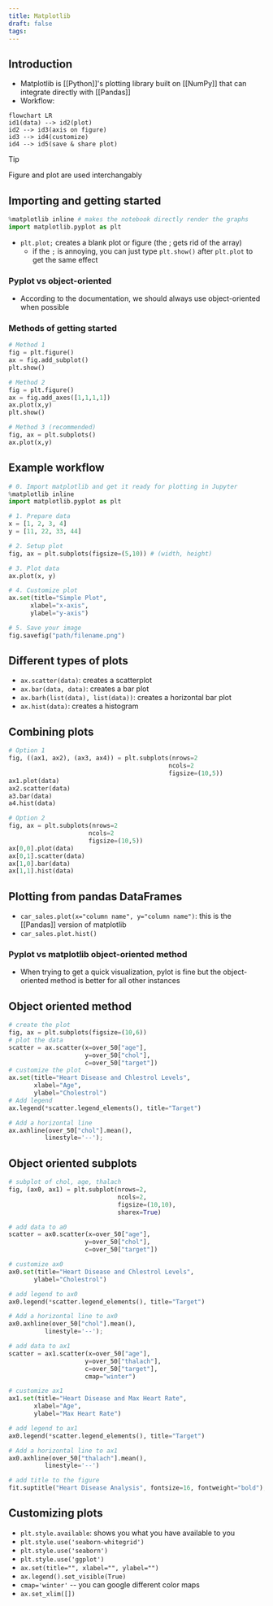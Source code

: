```yaml
---
title: Matplotlib
draft: false
tags:
---
```

## Introduction 
- Matplotlib is [[Python]]'s plotting library built on [[NumPy]] that can integrate directly with [[Pandas]]
- Workflow:
```mermaid 
flowchart LR 
id1(data) --> id2(plot)
id2 --> id3(axis on figure)
id3 --> id4(customize)
id4 --> id5(save & share plot)
```
> [!tip]
>Figure and plot are used interchangably
## Importing and getting started 
```python
%matplotlib inline # makes the notebook directly render the graphs 
import matplotlib.pyplot as plt
```
- `plt.plot;` creates a blank plot or figure (the ; gets rid of the array)
	- if the `;` is annoying, you can just type `plt.show()` after `plt.plot` to get the same effect 
### Pyplot vs object-oriented 
- According to the documentation, we should always use object-oriented when possible
### Methods of getting started 
```python 
# Method 1 
fig = plt.figure()
ax = fig.add_subplot()
plt.show()

# Method 2
fig = plt.figure()
ax = fig.add_axes([1,1,1,1])
ax.plot(x,y)
plt.show()

# Method 3 (recommended)
fig, ax = plt.subplots()
ax.plot(x,y)
```
## Example workflow 
```python
# 0. Import matplotlib and get it ready for plotting in Jupyter 
%matplotlib inline 
import matplotlib.pyplot as plt

# 1. Prepare data 
x = [1, 2, 3, 4]
y = [11, 22, 33, 44]

# 2. Setup plot 
fig, ax = plt.subplots(figsize=(5,10)) # (width, height)

# 3. Plot data 
ax.plot(x, y)

# 4. Customize plot 
ax.set(title="Simple Plot", 
	  xlabel="x-axis",
	  ylabel="y-axis")

# 5. Save your image 
fig.savefig("path/filename.png")
```
## Different types of plots  
- `ax.scatter(data)`: creates a scatterplot 
- `ax.bar(data, data)`: creates a bar plot 
- `ax.barh(list(data), list(data))`: creates a horizontal bar plot 
- `ax.hist(data)`: creates a histogram
## Combining plots
```python 
# Option 1 
fig, ((ax1, ax2), (ax3, ax4)) = plt.subplots(nrows=2
											ncols=2
											figsize=(10,5))
ax1.plot(data)
ax2.scatter(data)
a3.bar(data)
a4.hist(data)

# Option 2 
fig, ax = plt.subplots(nrows=2
					  ncols=2
					  figsize=(10,5))
ax[0,0].plot(data)
ax[0,1].scatter(data)
ax[1,0].bar(data)
ax[1,1].hist(data)
```
## Plotting from pandas DataFrames 
- `car_sales.plot(x="column name", y="column name")`: this is the [[Pandas]] version of matplotlib 
- `car_sales.plot.hist()`
### Pyplot vs matplotlib object-oriented method 
- When trying to get a quick visualization, pylot is fine but the object-oriented method is better for all other instances 
## Object oriented method 
```python
# create the plot 
fig, ax = plt.subplots(figsize=(10,6))
# plot the data 
scatter = ax.scatter(x=over_50["age"], 
					 y=over_50["chol"], 
					 c=over_50["target"])
# customize the plot 
ax.set(title="Heart Disease and Chlestrol Levels", 
	   xlabel="Age", 
	   ylabel="Cholestrol")
# Add legend 
ax.legend(*scatter.legend_elements(), title="Target")

# Add a horizontal line 
ax.axhline(over_50["chol"].mean(),
		  linestyle='--');
```
## Object oriented subplots 
```python 
# subplot of chol, age, thalach
fig, (ax0, ax1) = plt.subplot(nrows=2,
							  ncols=2, 
							  figsize=(10,10),
							  sharex=True)

# add data to a0
scatter = ax0.scatter(x=over_50["age"], 
					 y=over_50["chol"], 
					 c=over_50["target"])

# customize ax0
ax0.set(title="Heart Disease and Chlestrol Levels",  
	   ylabel="Cholestrol")

# add legend to ax0
ax0.legend(*scatter.legend_elements(), title="Target")

# Add a horizontal line to ax0
ax0.axhline(over_50["chol"].mean(),
		  linestyle='--');

# add data to ax1
scatter = ax1.scatter(x=over_50["age"], 
					 y=over_50["thalach"], 
					 c=over_50["target"],
					 cmap="winter")

# customize ax1
ax1.set(title="Heart Disease and Max Heart Rate", 
	   xlabel="Age", 
	   ylabel="Max Heart Rate")

# add legend to ax1
ax0.legend(*scatter.legend_elements(), title="Target")

# Add a horizontal line to ax1
ax0.axhline(over_50["thalach"].mean(),
		  linestyle='--')

# add title to the figure 
fit.suptitle("Heart Disease Analysis", fontsize=16, fontweight="bold");
```
## Customizing plots 
- `plt.style.available`: shows you what you have available to you 
- `plt.style.use('seaborn-whitegrid')`
- `plt.style.use('seaborn')`
- `plt.style.use('ggplot')`
- `ax.set(title="", xlabel="", ylabel="")`
- `ax.legend().set_visible(True)`
- `cmap='winter'` -- you can google different color maps 
- `ax.set_xlim([])`